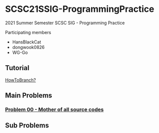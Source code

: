 # SCSC21SSIG-ProgrammingPractice
2021 Summer Semester SCSC SIG - Programming Practice 

Participating members
- HansBlackCat
- dongwook0826
- WG-Go

## Tutorial

[HowToBranch?](./HowToBranch.md)

## Main Problems
### [Problem 00 - Mother of all source codes](./Problem00.md)

## Sub Problems
